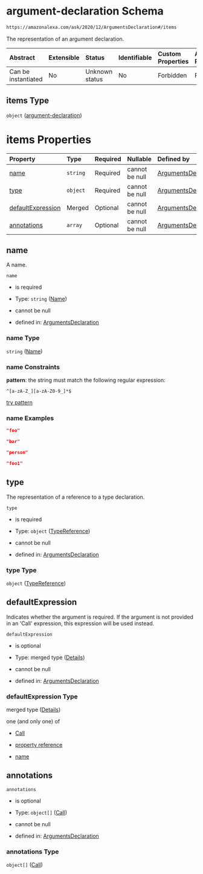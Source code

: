 # argument-declaration Schema

```txt
https://amazonalexa.com/ask/2020/12/ArgumentsDeclaration#/items
```

The representation of an argument declaration.

| Abstract            | Extensible | Status         | Identifiable | Custom Properties | Additional Properties | Access Restrictions | Defined In                                                                                   |
| :------------------ | :--------- | :------------- | :----------- | :---------------- | :-------------------- | :------------------ | :------------------------------------------------------------------------------------------- |
| Can be instantiated | No         | Unknown status | No           | Forbidden         | Forbidden             | none                | [ArgumentsDeclaration.json*](../../schemas/ArgumentsDeclaration.json "open original schema") |

## items Type

`object` ([argument-declaration](argumentsdeclaration-argument-declaration.md))

# items Properties

| Property                                | Type     | Required | Nullable       | Defined by                                                                                                                                                                                       |
| :-------------------------------------- | :------- | :------- | :------------- | :----------------------------------------------------------------------------------------------------------------------------------------------------------------------------------------------- |
| [name](#name)                           | `string` | Required | cannot be null | [ArgumentsDeclaration](genericargumentsdeclaration-items-properties-name.md "https://amazonalexa.com/ask/2020/12/Name#/items/properties/name")                                                   |
| [type](#type)                           | `object` | Required | cannot be null | [ArgumentsDeclaration](actiondeclaration-properties-typereference.md "https://amazonalexa.com/ask/2020/12/TypeReference#/items/properties/type")                                                 |
| [defaultExpression](#defaultexpression) | Merged   | Optional | cannot be null | [ArgumentsDeclaration](argumentsdeclaration-argument-declaration-properties-defaultexpression.md "https://amazonalexa.com/ask/2020/12/ArgumentsDeclaration#/items/properties/defaultExpression") |
| [annotations](#annotations)             | `array`  | Optional | cannot be null | [ArgumentsDeclaration](argumentsdeclaration-argument-declaration-properties-annotations.md "https://amazonalexa.com/ask/2020/12/ArgumentsDeclaration#/items/properties/annotations")             |

## name

A name.

`name`

*   is required

*   Type: `string` ([Name](genericargumentsdeclaration-items-properties-name.md))

*   cannot be null

*   defined in: [ArgumentsDeclaration](genericargumentsdeclaration-items-properties-name.md "https://amazonalexa.com/ask/2020/12/Name#/items/properties/name")

### name Type

`string` ([Name](genericargumentsdeclaration-items-properties-name.md))

### name Constraints

**pattern**: the string must match the following regular expression: 

```regexp
^[a-zA-Z_][a-zA-Z0-9_]*$
```

[try pattern](https://regexr.com/?expression=%5E%5Ba-zA-Z\_%5D%5Ba-zA-Z0-9\_%5D\*%24 "try regular expression with regexr.com")

### name Examples

```json
"foo"
```

```json
"bar"
```

```json
"person"
```

```json
"foo1"
```

## type

The representation of a reference to a type declaration.

`type`

*   is required

*   Type: `object` ([TypeReference](actiondeclaration-properties-typereference.md))

*   cannot be null

*   defined in: [ArgumentsDeclaration](actiondeclaration-properties-typereference.md "https://amazonalexa.com/ask/2020/12/TypeReference#/items/properties/type")

### type Type

`object` ([TypeReference](actiondeclaration-properties-typereference.md))

## defaultExpression

Indicates whether the argument is required. If the argument is not provided in an 'Call' expression, this expression will be used instead.

`defaultExpression`

*   is optional

*   Type: merged type ([Details](argumentsdeclaration-argument-declaration-properties-defaultexpression.md))

*   cannot be null

*   defined in: [ArgumentsDeclaration](argumentsdeclaration-argument-declaration-properties-defaultexpression.md "https://amazonalexa.com/ask/2020/12/ArgumentsDeclaration#/items/properties/defaultExpression")

### defaultExpression Type

merged type ([Details](argumentsdeclaration-argument-declaration-properties-defaultexpression.md))

one (and only one) of

*   [Call](actiondeclaration-properties-annotations-call.md "check type definition")

*   [property reference](arguments-definitions-arg-expression-oneof-property-reference.md "check type definition")

*   [name](arguments-definitions-arg-expression-oneof-name.md "check type definition")

## annotations



`annotations`

*   is optional

*   Type: `object[]` ([Call](actiondeclaration-properties-annotations-call.md))

*   cannot be null

*   defined in: [ArgumentsDeclaration](argumentsdeclaration-argument-declaration-properties-annotations.md "https://amazonalexa.com/ask/2020/12/ArgumentsDeclaration#/items/properties/annotations")

### annotations Type

`object[]` ([Call](actiondeclaration-properties-annotations-call.md))
